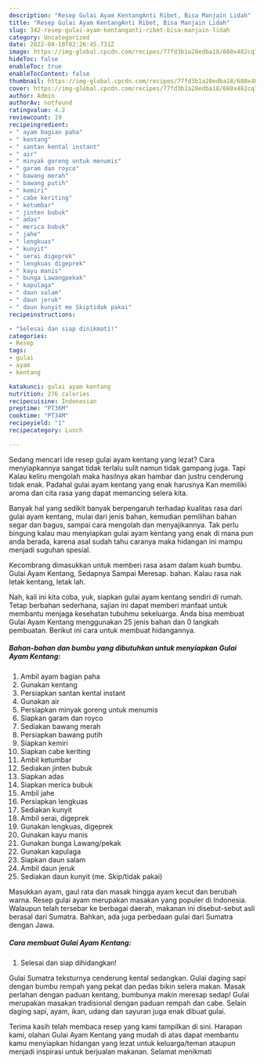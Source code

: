 ```yaml
---
description: "Resep Gulai Ayam KentangAnti Ribet, Bisa Manjain Lidah"
title: "Resep Gulai Ayam KentangAnti Ribet, Bisa Manjain Lidah"
slug: 342-resep-gulai-ayam-kentanganti-ribet-bisa-manjain-lidah
category: Uncategorized
date: 2022-08-10T02:26:45.731Z
image: https://img-global.cpcdn.com/recipes/77fd3b1a28edba18/680x482cq70/gulai-ayam-kentang-foto-resep-utama.jpg
hideToc: false
enableToc: true
enableTocContent: false
thumbnail: https://img-global.cpcdn.com/recipes/77fd3b1a28edba18/680x482cq70/gulai-ayam-kentang-foto-resep-utama.jpg
cover: https://img-global.cpcdn.com/recipes/77fd3b1a28edba18/680x482cq70/gulai-ayam-kentang-foto-resep-utama.jpg
author: Admin
authorAv: notfound
ratingvalue: 4.2
reviewcount: 19
recipeingredient:
- " ayam bagian paha"
- " kentang"
- " santan kental instant"
- " air"
- " minyak goreng untuk menumis"
- " garam dan royco"
- " bawang merah"
- " bawang putih"
- " kemiri"
- " cabe keriting"
- " ketumbar"
- " jinten bubuk"
- " adas"
- " merica bubuk"
- " jahe"
- " lengkuas"
- " kunyit"
- " serai digeprek"
- " lengkuas digeprek"
- " kayu manis"
- " bunga Lawangpekak"
- " kapulaga"
- " daun salam"
- " daun jeruk"
- " daun kunyit me Skiptidak pakai"
recipeinstructions:

- "Selesai dan siap dinikmati!"
categories:
- Resep
tags:
- gulai
- ayam
- kentang

katakunci: gulai ayam kentang 
nutrition: 276 calories
recipecuisine: Indonesian
preptime: "PT36M"
cooktime: "PT34M"
recipeyield: "1"
recipecategory: Lunch

---
```



Sedang mencari ide resep gulai ayam kentang yang lezat? Cara menyiapkannya sangat tidak terlalu sulit namun tidak gampang juga. Tapi Kalau keliru mengolah maka hasilnya akan hambar dan justru cenderung tidak enak. Padahal gulai ayam kentang yang enak harusnya Kan memiliki aroma dan cita rasa yang dapat memancing selera kita.


Banyak hal yang sedikit banyak berpengaruh terhadap kualitas rasa dari gulai ayam kentang, mulai dari jenis bahan, kemudian pemilihan bahan segar dan bagus, sampai cara mengolah dan menyajikannya. Tak perlu bingung kalau mau menyiapkan gulai ayam kentang yang enak di mana pun anda berada, karena asal sudah tahu caranya maka hidangan ini mampu menjadi suguhan spesial.

Kecombrang dimasukkan untuk memberi rasa asam dalam kuah bumbu. Gulai Ayam Kentang, Sedapnya Sampai Meresap. bahan. Kalau rasa nak letak kentang, letak lah.


Nah, kali ini kita coba, yuk, siapkan gulai ayam kentang sendiri di rumah. Tetap berbahan sederhana, sajian ini dapat memberi manfaat untuk membantu menjaga kesehatan tubuhmu sekeluarga. Anda bisa membuat Gulai Ayam Kentang menggunakan 25 jenis bahan dan 0 langkah pembuatan. Berikut ini cara untuk membuat hidangannya.

<!--inarticleads1-->

##### Bahan-bahan dan bumbu yang dibutuhkan untuk menyiapkan Gulai Ayam Kentang:

1. Ambil  ayam bagian paha
1. Gunakan  kentang
1. Persiapkan  santan kental instant
1. Gunakan  air
1. Persiapkan  minyak goreng untuk menumis
1. Siapkan  garam dan royco
1. Sediakan  bawang merah
1. Persiapkan  bawang putih
1. Siapkan  kemiri
1. Siapkan  cabe keriting
1. Ambil  ketumbar
1. Sediakan  jinten bubuk
1. Siapkan  adas
1. Siapkan  merica bubuk
1. Ambil  jahe
1. Persiapkan  lengkuas
1. Sediakan  kunyit
1. Ambil  serai, digeprek
1. Gunakan  lengkuas, digeprek
1. Gunakan  kayu manis
1. Gunakan  bunga Lawang/pekak
1. Gunakan  kapulaga
1. Siapkan  daun salam
1. Ambil  daun jeruk
1. Sediakan  daun kunyit (me. Skip/tidak pakai)


Masukkan ayam, gaul rata dan masak hingga ayam kecut dan berubah warna. Resep gulai ayam merupakan masakan yang populer di Indonesia. Walaupun telah tersebar ke berbagai daerah, makanan ini disebut-sebut asli berasal dari Sumatra. Bahkan, ada juga perbedaan gulai dari Sumatra dengan Jawa. 

<!--inarticleads2-->

##### Cara membuat Gulai Ayam Kentang:


1. Selesai dan siap dihidangkan!

Gulai Sumatra teksturnya cenderung kental sedangkan. Gulai daging sapi dengan bumbu rempah yang pekat dan pedas bikin selera makan. Masak perlahan dengan paduan kentang, bumbunya makin meresap sedap! Gulai merupakan masakan tradisional dengan paduan rempah dan cabe. Selain daging sapi, ayam, ikan, udang dan sayuran juga enak dibuat gulai. 

Terima kasih telah membaca resep yang kami tampilkan di sini. Harapan kami, olahan Gulai Ayam Kentang yang mudah di atas dapat membantu kamu menyiapkan hidangan yang lezat untuk keluarga/teman ataupun menjadi inspirasi untuk berjualan makanan. Selamat menikmati
